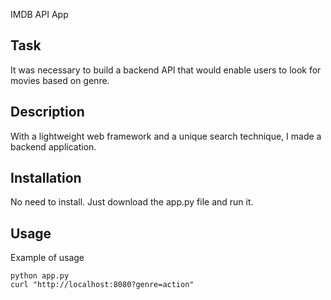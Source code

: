 IMDB API App

## Task
It was necessary to build a backend API that would enable users to look for movies based on genre.

## Description
With a lightweight web framework and a unique search technique, I made a backend application.

## Installation
No need to install. Just download the app.py file and run it.

## Usage
Example of usage
```
python app.py
curl "http://localhost:8080?genre=action"
```
